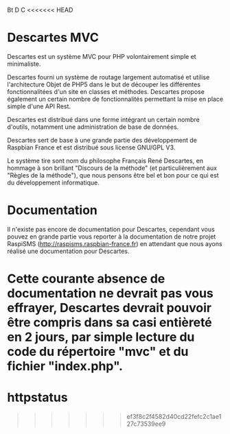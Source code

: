 Bt
D
C
<<<<<<< HEAD
# Descartes MVC
Descartes est un système MVC pour PHP volontairement simple et minimaliste.

Descartes fourni un système de routage largement automatisé et utilise l'architecture Objet de PHP5 dans le but de découper les différentes fonctionnalitées d'un site en classes et méthodes.
Descartes propose également un certain nombre de fonctionnalités permettant la mise en place simple d'une API Rest.

Descartes est distribué dans une forme intégrant un certain nombre d'outils, notamment une administration de base de données.

Descartes sert de base à une grande partie des développement de Raspbian France et est distribué sous license GNU/GPL V3.

Le système tire sont nom du philosophe Français René Descartes, en hommage à son brillant "Discours de la méthode" (et particulièrement aux "Règles de la méthode"), que nous pensons être bel et bon pour ce qui est du développement informatique.


# Documentation
Il n'existe pas encore de documentation pour Descartes, cependant vous pouvez en grande partie vous reporter à la documentation de notre projet RaspiSMS (http://raspisms.raspbian-france.fr) en attendant que nous ayons réalisé une documentation pour Descartes.

Cette courante absence de documentation ne devrait pas vous effrayer, Descartes devrait pouvoir être compris dans sa casi entièreté en 2 jours, par simple lecture du code du répertoire "mvc" et du fichier "index.php".
=======
# httpstatus
>>>>>>> ef3f8c2f4582d40cd22fefc2c1ae127c73539ee9
